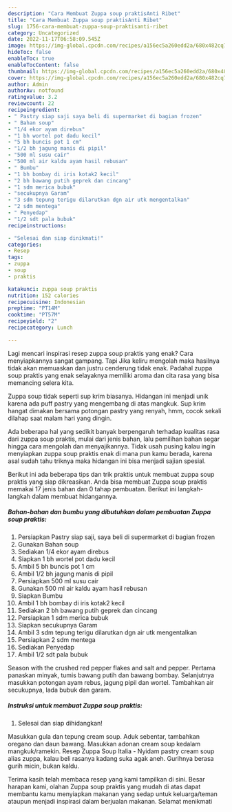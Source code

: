 ```yaml
---
description: "Cara Membuat Zuppa soup praktisAnti Ribet"
title: "Cara Membuat Zuppa soup praktisAnti Ribet"
slug: 1756-cara-membuat-zuppa-soup-praktisanti-ribet
category: Uncategorized
date: 2022-11-17T06:58:09.545Z
image: https://img-global.cpcdn.com/recipes/a156ec5a260edd2a/680x482cq70/zuppa-soup-praktis-foto-resep-utama.jpg
hideToc: false
enableToc: true
enableTocContent: false
thumbnail: https://img-global.cpcdn.com/recipes/a156ec5a260edd2a/680x482cq70/zuppa-soup-praktis-foto-resep-utama.jpg
cover: https://img-global.cpcdn.com/recipes/a156ec5a260edd2a/680x482cq70/zuppa-soup-praktis-foto-resep-utama.jpg
author: Admin
authorAv: notfound
ratingvalue: 3.2
reviewcount: 22
recipeingredient:
- " Pastry siap saji saya beli di supermarket di bagian frozen"
- " Bahan soup"
- "1/4 ekor ayam direbus"
- "1 bh wortel pot dadu kecil"
- "5 bh buncis pot 1 cm"
- "1/2 bh jagung manis di pipil"
- "500 ml susu cair"
- "500 ml air kaldu ayam hasil rebusan"
- " Bumbu"
- "1 bh bombay di iris kotak2 kecil"
- "2 bh bawang putih geprek dan cincang"
- "1 sdm merica bubuk"
- "secukupnya Garam"
- "3 sdm tepung terigu dilarutkan dgn air utk mengentalkan"
- "2 sdm mentega"
- " Penyedap"
- "1/2 sdt pala bubuk"
recipeinstructions:

- "Selesai dan siap dinikmati!"
categories:
- Resep
tags:
- zuppa
- soup
- praktis

katakunci: zuppa soup praktis 
nutrition: 152 calories
recipecuisine: Indonesian
preptime: "PT14M"
cooktime: "PT57M"
recipeyield: "2"
recipecategory: Lunch

---
```



Lagi mencari inspirasi resep zuppa soup praktis yang enak? Cara menyiapkannya sangat gampang. Tapi Jika keliru mengolah maka hasilnya tidak akan memuaskan dan justru cenderung tidak enak. Padahal zuppa soup praktis yang enak selayaknya memiliki aroma dan cita rasa yang bisa memancing selera kita.


Zuppa soup tidak seperti sup krim biasanya. Hidangan ini menjadi unik karena ada puff pastry yang mengembang di atas mangkuk. Sup krim hangat dimakan bersama potongan pastry yang renyah, hmm, cocok sekali dilahap saat malam hari yang dingin.

Ada beberapa hal yang sedikit banyak berpengaruh terhadap kualitas rasa dari zuppa soup praktis, mulai dari jenis bahan, lalu pemilihan bahan segar hingga cara mengolah dan menyajikannya. Tidak usah pusing kalau ingin menyiapkan zuppa soup praktis enak di mana pun kamu berada, karena asal sudah tahu triknya maka hidangan ini bisa menjadi sajian spesial.


Berikut ini ada beberapa tips dan trik praktis untuk membuat zuppa soup praktis yang siap dikreasikan. Anda bisa membuat Zuppa soup praktis memakai 17 jenis bahan dan 0 tahap pembuatan. Berikut ini langkah-langkah dalam membuat hidangannya.

<!--inarticleads1-->

##### Bahan-bahan dan bumbu yang dibutuhkan dalam pembuatan Zuppa soup praktis:

1. Persiapkan  Pastry siap saji, saya beli di supermarket di bagian frozen
1. Gunakan  Bahan soup
1. Sediakan 1/4 ekor ayam direbus
1. Siapkan 1 bh wortel pot dadu kecil
1. Ambil 5 bh buncis pot 1 cm
1. Ambil 1/2 bh jagung manis di pipil
1. Persiapkan 500 ml susu cair
1. Gunakan 500 ml air kaldu ayam hasil rebusan
1. Siapkan  Bumbu
1. Ambil 1 bh bombay di iris kotak2 kecil
1. Sediakan 2 bh bawang putih geprek dan cincang
1. Persiapkan 1 sdm merica bubuk
1. Siapkan secukupnya Garam
1. Ambil 3 sdm tepung terigu dilarutkan dgn air utk mengentalkan
1. Persiapkan 2 sdm mentega
1. Sediakan  Penyedap
1. Ambil 1/2 sdt pala bubuk


Season with the crushed red pepper flakes and salt and pepper. Pertama panaskan minyak, tumis bawang putih dan bawang bombay. Selanjutnya masukkan potongan ayam rebus, jagung pipil dan wortel. Tambahkan air secukupnya, lada bubuk dan garam. 

<!--inarticleads2-->

##### Instruksi untuk membuat Zuppa soup praktis:


1. Selesai dan siap dihidangkan!

Masukkan gula dan tepung cream soup. Aduk sebentar, tambahkan oregano dan daun bawang. Masukkan adonan cream soup kedalam mangkuk/ramekin. Resep Zuppa Soup Italia - Nyidam pastry cream soup alias zuppa, kalau beli rasanya kadang suka agak aneh. Gurihnya berasa gurih micin, bukan kaldu. 

Terima kasih telah membaca resep yang kami tampilkan di sini. Besar harapan kami, olahan Zuppa soup praktis yang mudah di atas dapat membantu kamu menyiapkan makanan yang sedap untuk keluarga/teman ataupun menjadi inspirasi dalam berjualan makanan. Selamat menikmati
